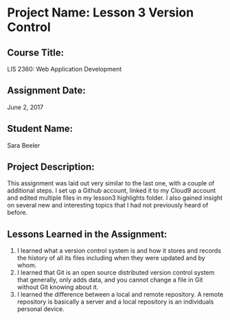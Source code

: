# Project Name:  Lesson 3 Version Control

## Course Title:
LIS 2360:  Web Application Development

## Assignment Date:  
June 2, 2017

## Student Name:  
Sara Beeler

## Project Description:
This assignment was laid out very similar to the last one, with a couple of additional steps. I set up a Github account, linked it to my Cloud9 account and edited multiple files in my lesson3 highlights folder. I also gained insight on several new and interesting topics that I had not previously heard of before.

## Lessons Learned in the Assignment:
1. I learned what a version control system is and how it stores and records the history of all its files including when they were updated and by whom.
2. I learned that Git is an open source distributed version control system that generally, only adds data, and you cannot change a file in Git without Git knowing about it.
3. I learned the difference between a local and remote repository. A remote repository is basically a server and a local repository is an individuals personal device.


